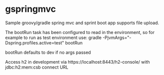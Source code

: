 # gspringmvc
Sample groovy/gradle spring mvc and sprint boot app supports file upload.

The bootRun task has been configured to read in the environment, so for example to run as test environment use:
gradle -PjvmArgs="-Dspring.profiles.active=test" bootRun

bootRun defaults to dev if no args passed

Access h2 in development via
https://localhost:8443/h2-console/
with jdbc:h2:mem:csb connect URL
